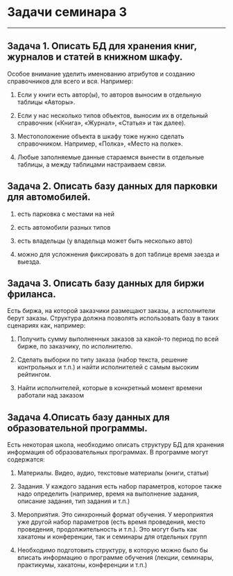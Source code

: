 # Задачи семинара 3


--------------------

## Задача 1. Описать БД для хранения книг, журналов и статей в книжном шкафу.

Особое внимание уделить именованию атрибутов и созданию справочников для всего и вся. Например:

1. Если у книги есть автор(ы), то авторов выносим в отдельную таблицы «Авторы».

2. Если у нас несколько типов объектов, выносим их в отдельный справочник («Книга», «Журнал», «Статья» и так далее).

3. Местоположение объекта в шкафу тоже нужно сделать справочником. Например, «Полка», «Место на полке».

4. Любые заполняемые данные стараемся вынести в отдельные таблицы, а между таблицами настраиваем связи.


## Задача 2. Описать базу данных для парковки для автомобилей.
1. есть парковка с местами на ней

2. есть автомобили разных типов

3. есть владельцы (у владельца может быть несколько авто)

4. можно для усложнения фиксировать в доп таблице время заезда и выезда.

## Задача 3. Описать базу данных для биржи фриланса.

Есть биржа, на которой заказчики размещают заказы, а исполнители берут заказы. Структура должна позволять использовать базу в таких сценариях как, например:

1. Получить сумму выполненных заказов за какой-то период по всей бирже, по заказчику, по исполнителю.

2. Сделать выборки по типу заказа (набор текста, решение контрольных и т.п.) и найти исполнителей с самым высоким рейтингом.

3. Найти исполнителей, которые в конкретный момент времени работали над заказом

 

## Задача 4.Описать базу данных для образовательной программы.

Есть некоторая школа, необходимо описать структуру БД для хранения информация об образовательных программах. В программе могут содержатся:

1. Материалы. Видео, аудио, текстовые материалы (книги, статьи)

2. Задания. У каждого задания есть набор параметров, которое также надо определить (например, время на выполнение задания, описание задания, тип задания и т.п.)

3. Мероприятия. Это синхронный формат обучения. У мероприятия уже другой набор параметров (есть время проведения, место проведения, продолжительность и т.п.). Это могут быть как хакатоны и конференции, так и семинары для отдельных групп

4. Необходимо подготовить структуру, в которую можно было бы вписать информацию о программе обучения (лекции, семинары, практикумы, хакатоны, конференции и т.п.)
